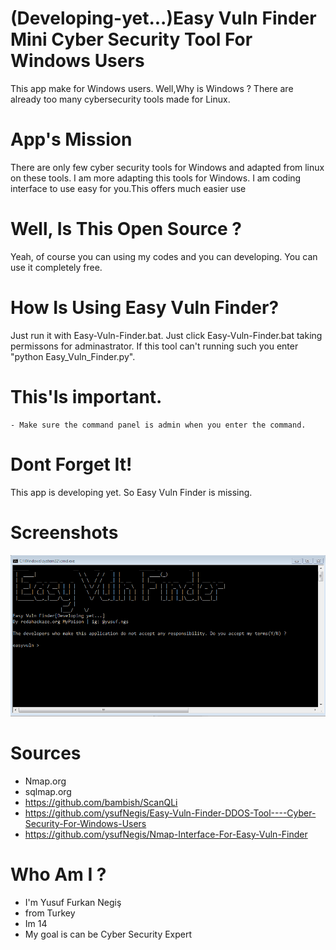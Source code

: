 # (Developing-yet...)Easy Vuln Finder Mini Cyber Security Tool For Windows Users
This app make for Windows users. Well,Why is Windows ? There are already too many cybersecurity tools made for Linux.
# App's Mission
There are only few cyber security tools for Windows and adapted from linux on these tools. I am more adapting this tools for Windows. I am coding interface to use easy for you.This  offers much easier use

# Well, Is This Open Source ?
Yeah, of course you can using my codes and you can developing. You can use it completely free.
# How Is Using Easy Vuln Finder?
Just run it with Easy-Vuln-Finder.bat. Just click Easy-Vuln-Finder.bat taking permissons for adminastrator. If this tool can't running such you enter  "python Easy_Vuln_Finder.py".
  # This'Is important.
    - Make sure the command panel is admin when you enter the command.
# Dont Forget It!
This app is developing yet. So Easy Vuln Finder is missing.
# Screenshots
![Screenshot](https://github.com/ysufNegis/Easy-Vuln-Finder-For-Windows-Users...-Developed-Yet/blob/main/bvc.PNG)
# Sources
  - Nmap.org
  - sqlmap.org
  - https://github.com/bambish/ScanQLi
  - https://github.com/ysufNegis/Easy-Vuln-Finder-DDOS-Tool----Cyber-Security-For-Windows-Users
  - https://github.com/ysufNegis/Nmap-Interface-For-Easy-Vuln-Finder
# Who Am I ?
  - I'm Yusuf Furkan Negiş
  - from Turkey
  - Im 14
  - My goal is can be Cyber Security Expert
  
  
  

